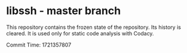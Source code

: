 # libssh - master branch

This repository contains the frozen state of the repository.
Its history is cleared. It is used only for static code
analysis with Codacy.

Commit Time: 1721357807